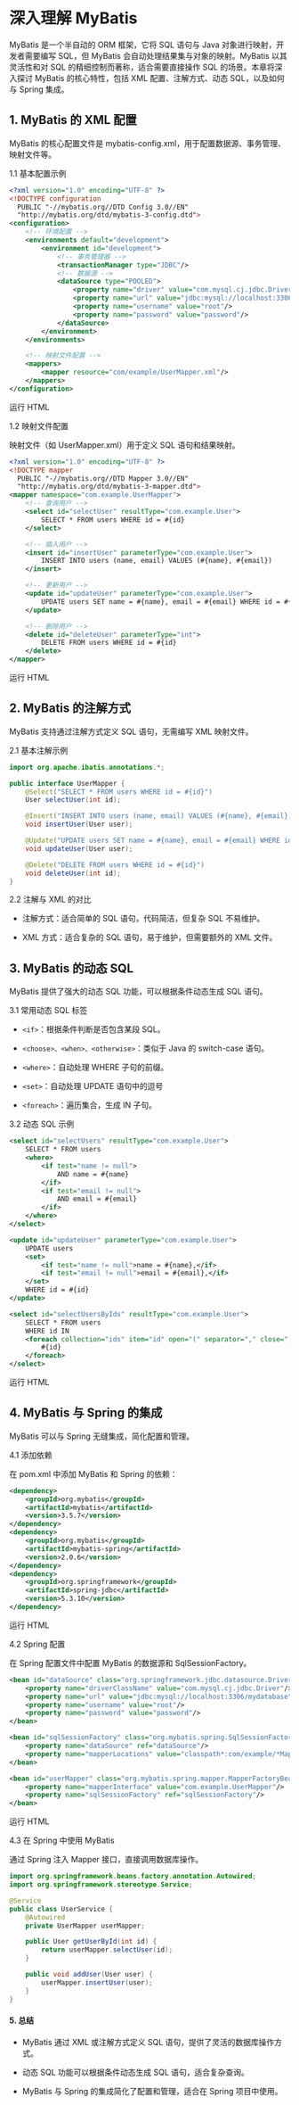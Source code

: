 # 深入理解 MyBatis

MyBatis 是一个半自动的 ORM 框架，它将 SQL 语句与 Java 对象进行映射，开发者需要编写 SQL，但 MyBatis 会自动处理结果集与对象的映射。MyBatis 以其灵活性和对 SQL 的精细控制而著称，适合需要直接操作 SQL 的场景。本章将深入探讨 MyBatis 的核心特性，包括 XML 配置、注解方式、动态 SQL，以及如何与 Spring 集成。

## 1. MyBatis 的 XML 配置

MyBatis 的核心配置文件是 mybatis-config.xml，用于配置数据源、事务管理、映射文件等。

1.1 基本配置示例

```xml
<?xml version="1.0" encoding="UTF-8" ?>
<!DOCTYPE configuration
  PUBLIC "-//mybatis.org//DTD Config 3.0//EN"
  "http://mybatis.org/dtd/mybatis-3-config.dtd">
<configuration>
    <!-- 环境配置 -->
    <environments default="development">
        <environment id="development">
            <!-- 事务管理器 -->
            <transactionManager type="JDBC"/>
            <!-- 数据源 -->
            <dataSource type="POOLED">
                <property name="driver" value="com.mysql.cj.jdbc.Driver"/>
                <property name="url" value="jdbc:mysql://localhost:3306/mydatabase"/>
                <property name="username" value="root"/>
                <property name="password" value="password"/>
            </dataSource>
        </environment>
    </environments>

    <!-- 映射文件配置 -->
    <mappers>
        <mapper resource="com/example/UserMapper.xml"/>
    </mappers>
</configuration>
```

运行 HTML

1.2 映射文件配置

映射文件（如 UserMapper.xml）用于定义 SQL 语句和结果映射。

```xml
<?xml version="1.0" encoding="UTF-8" ?>
<!DOCTYPE mapper
  PUBLIC "-//mybatis.org//DTD Mapper 3.0//EN"
  "http://mybatis.org/dtd/mybatis-3-mapper.dtd">
<mapper namespace="com.example.UserMapper">
    <!-- 查询用户 -->
    <select id="selectUser" resultType="com.example.User">
        SELECT * FROM users WHERE id = #{id}
    </select>

    <!-- 插入用户 -->
    <insert id="insertUser" parameterType="com.example.User">
        INSERT INTO users (name, email) VALUES (#{name}, #{email})
    </insert>

    <!-- 更新用户 -->
    <update id="updateUser" parameterType="com.example.User">
        UPDATE users SET name = #{name}, email = #{email} WHERE id = #{id}
    </update>

    <!-- 删除用户 -->
    <delete id="deleteUser" parameterType="int">
        DELETE FROM users WHERE id = #{id}
    </delete>
</mapper>
```

运行 HTML

## 2. MyBatis 的注解方式

MyBatis 支持通过注解方式定义 SQL 语句，无需编写 XML 映射文件。

2.1 基本注解示例

```java
import org.apache.ibatis.annotations.*;

public interface UserMapper {
    @Select("SELECT * FROM users WHERE id = #{id}")
    User selectUser(int id);

    @Insert("INSERT INTO users (name, email) VALUES (#{name}, #{email})")
    void insertUser(User user);

    @Update("UPDATE users SET name = #{name}, email = #{email} WHERE id = #{id}")
    void updateUser(User user);

    @Delete("DELETE FROM users WHERE id = #{id}")
    void deleteUser(int id);
}
```

2.2 注解与 XML 的对比

- 注解方式：适合简单的 SQL 语句，代码简洁，但复杂 SQL 不易维护。

- XML 方式：适合复杂的 SQL 语句，易于维护，但需要额外的 XML 文件。

## 3. MyBatis 的动态 SQL

MyBatis 提供了强大的动态 SQL 功能，可以根据条件动态生成 SQL 语句。

3.1 常用动态 SQL 标签

- `<if>`：根据条件判断是否包含某段 SQL。

- `<choose>、<when>、<otherwise>`：类似于 Java 的 switch-case 语句。

- `<where>`：自动处理 WHERE 子句的前缀。

- `<set>`：自动处理 UPDATE 语句中的逗号

- `<foreach>`：遍历集合，生成 IN 子句。

3.2 动态 SQL 示例

```xml
<select id="selectUsers" resultType="com.example.User">
    SELECT * FROM users
    <where>
        <if test="name != null">
            AND name = #{name}
        </if>
        <if test="email != null">
            AND email = #{email}
        </if>
    </where>
</select>

<update id="updateUser" parameterType="com.example.User">
    UPDATE users
    <set>
        <if test="name != null">name = #{name},</if>
        <if test="email != null">email = #{email},</if>
    </set>
    WHERE id = #{id}
</update>

<select id="selectUsersByIds" resultType="com.example.User">
    SELECT * FROM users
    WHERE id IN
    <foreach collection="ids" item="id" open="(" separator="," close=")">
        #{id}
    </foreach>
</select>
```

运行 HTML

## 4. MyBatis 与 Spring 的集成

MyBatis 可以与 Spring 无缝集成，简化配置和管理。

4.1 添加依赖

在 pom.xml 中添加 MyBatis 和 Spring 的依赖：

```xml
<dependency>
    <groupId>org.mybatis</groupId>
    <artifactId>mybatis</artifactId>
    <version>3.5.7</version>
</dependency>
<dependency>
    <groupId>org.mybatis</groupId>
    <artifactId>mybatis-spring</artifactId>
    <version>2.0.6</version>
</dependency>
<dependency>
    <groupId>org.springframework</groupId>
    <artifactId>spring-jdbc</artifactId>
    <version>5.3.10</version>
</dependency>
```

运行 HTML

4.2 Spring 配置

在 Spring 配置文件中配置 MyBatis 的数据源和 SqlSessionFactory。

```xml
<bean id="dataSource" class="org.springframework.jdbc.datasource.DriverManagerDataSource">
    <property name="driverClassName" value="com.mysql.cj.jdbc.Driver"/>
    <property name="url" value="jdbc:mysql://localhost:3306/mydatabase"/>
    <property name="username" value="root"/>
    <property name="password" value="password"/>
</bean>

<bean id="sqlSessionFactory" class="org.mybatis.spring.SqlSessionFactoryBean">
    <property name="dataSource" ref="dataSource"/>
    <property name="mapperLocations" value="classpath*:com/example/*Mapper.xml"/>
</bean>

<bean id="userMapper" class="org.mybatis.spring.mapper.MapperFactoryBean">
    <property name="mapperInterface" value="com.example.UserMapper"/>
    <property name="sqlSessionFactory" ref="sqlSessionFactory"/>
</bean>
```

运行 HTML

4.3 在 Spring 中使用 MyBatis

通过 Spring 注入 Mapper 接口，直接调用数据库操作。

```java
import org.springframework.beans.factory.annotation.Autowired;
import org.springframework.stereotype.Service;

@Service
public class UserService {
    @Autowired
    private UserMapper userMapper;

    public User getUserById(int id) {
        return userMapper.selectUser(id);
    }

    public void addUser(User user) {
        userMapper.insertUser(user);
    }
}
```

#### 5. 总结

- MyBatis 通过 XML 或注解方式定义 SQL 语句，提供了灵活的数据库操作方式。

- 动态 SQL 功能可以根据条件动态生成 SQL 语句，适合复杂查询。

- MyBatis 与 Spring 的集成简化了配置和管理，适合在 Spring 项目中使用。